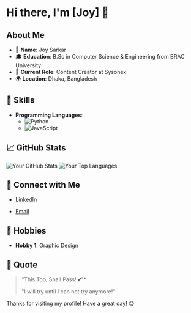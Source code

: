# Hi there, I'm [Joy] 👋

<!--![Your Banner Image](URL_TO_YOUR_BANNER_IMAGE) -->

## About Me

- 🌟 **Name**: Joy Sarkar
- 🎓 **Education**: B.Sc in Computer Science & Engineering from BRAC University
- 💼 **Current Role**: Content Creator at Sysonex
- 🌍 **Location**: Dhaka, Bangladesh
<!-- 🌐 **Website**: [Your Personal Website] -->

## 🚀 Skills

- **Programming Languages**: 
  - ![Python](https://img.shields.io/badge/Python-3776AB?style=for-the-badge&logo=python&logoColor=white)
  - ![JavaScript](https://img.shields.io/badge/JavaScript-F7DF1E?style=for-the-badge&logo=javascript&logoColor=black)
  <!-- ![C++](https://img.shields.io/badge/C++-00599C?style=for-the-badge&logo=c%2B%2B&logoColor=white) -->
  <!-- - **Frameworks and Libraries**: 
  - ![React](https://img.shields.io/badge/React-61DAFB?style=for-the-badge&logo=react&logoColor=black)
  - ![Node.js](https://img.shields.io/badge/Node.js-339933?style=for-the-badge&logo=nodedotjs&logoColor=white)
  - ![Django](https://img.shields.io/badge/Django-092E20?style=for-the-badge&logo=django&logoColor=white)
  <!-- - **Databases**: 
  - ![PostgreSQL](https://img.shields.io/badge/PostgreSQL-336791?style=for-the-badge&logo=postgresql&logoColor=white)
  - ![MongoDB](https://img.shields.io/badge/MongoDB-47A248?style=for-the-badge&logo=mongodb&logoColor=white)
  <!-- - **Tools and Platforms**: 
  - ![GitHub](https://img.shields.io/badge/GitHub-181717?style=for-the-badge&logo=github&logoColor=white)
  - ![Docker](https://img.shields.io/badge/Docker-2496ED?style=for-the-badge&logo=docker&logoColor=white)
  - ![AWS](https://img.shields.io/badge/AWS-232F3E?style=for-the-badge&logo=amazonaws&logoColor=white) -->

<!--## 🏆 Achievements

- **Award/Recognition 1**: Brief description
- **Award/Recognition 2**: Brief description -->

## 📈 GitHub Stats

![Your GitHub Stats](https://github-readme-stats.vercel.app/api?username=joysarkar077&show_icons=true&theme=default)
![Your Top Languages](https://github-readme-stats.vercel.app/api/top-langs/?username=joysarkar077&layout=compact&theme=default)

<!--## 📚 Projects

<!-- **[Project 1](URL_TO_PROJECT_1)**: Brief description of what this project is about and what technologies were used.
<!-- **[Project 2](URL_TO_PROJECT_2)**: Brief description of what this project is about and what technologies were used. -->

## 💬 Connect with Me

- [LinkedIn](https://www.linkedin.com/in/joysarkar077)
<!-- [Twitter](https://twitter.com/YOUR_TWITTER_HANDLE) -->
- [Email](mailto:joysarkar+github@gmail.com)

## 🎨 Hobbies

- **Hobby 1**: Graphic Design

<!--## 🌱 Currently Learning

- **Technology/Skill 1**
- **Technology/Skill 2**

## 🤝 Open to Collaborate On

- **Project/Area 1**
- **Project/Area 2** -->

<!--## 🔭 Future Goals

- Goal 1
- Goal 2 -->

## 💬 Quote

> "This Too, Shall Pass! 💕"*
>
> "I will try until I can not try anymore!"

Thanks for visiting my profile! Have a great day! 😊
